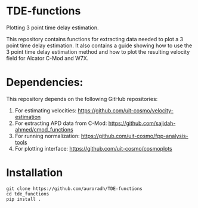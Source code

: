 # TDE-functions
Plotting 3 point time delay estimation. 

This repository contains functions for extracting data needed to plot a 3 point time delay estimation. It also contains a guide showing how to use the 3 point time delay estimation method and how to plot the resulting velocity field for Alcator C-Mod and W7X.

# Dependencies: 
This repository depends on the following GitHub repositories:
1. For estimating velocities: https://github.com/uit-cosmo/velocity-estimation
2. For extracting APD data from C-Mod: https://github.com/sajidah-ahmed/cmod_functions
3. For running normalization: https://github.com/uit-cosmo/fpp-analysis-tools 
4. For plotting interface: https://github.com/uit-cosmo/cosmoplots 

# Installation

```
git clone https://github.com/auroradh/TDE-functions
cd tde_functions
pip install .
```
